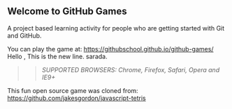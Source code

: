 ## Welcome to GitHub Games

A project based learning activity for people who are getting started with Git and GitHub.

You can play the game at: https://githubschool.github.io/github-games/
Hello , This is the new line. sarada.
>> _*SUPPORTED BROWSERS*: Chrome, Firefox, Safari, Opera and IE9+_

This fun open source game was cloned from: https://github.com/jakesgordon/javascript-tetris
